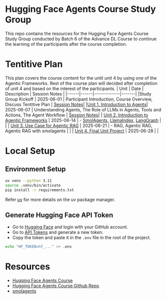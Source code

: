 # Hugging Face Agents Course Study Group

This repo contains the resources for the Hugging Face Agents Course Study Group conducted by Batch 6 of the Advance DL Course to continue the learning of the participants after the course completion.

# Tentitive Plan

This plan covers the course content for the until unit 4 by using one of the Agentic Frameworks. Rest of the course plan will decided after completion of unit 4 and based on the interest of the participants.
| Unit | Date | Description | Session Notes |
|------|------|-------------|-------|
|Study Group Kickoff | 2025-06-01 | Participant Introduction, Course Overview, Discuss Tentitive Plan | [Session Notes](session_notes/01_kickoff.md)|
|[Unit 1. Introduction to Agents](https://huggingface.co/learn/agents-course/unit1/introduction)| 2025-06-07 | Understanding Agents, The Role of LLMs in Agents, Tools and Actions, The Agent Workflow | [Session Notes](session_notes/02_unit1_discussion.md)|
| [Unit 2. Introduction to Agentic Frameworks](https://huggingface.co/learn/agents-course/unit2/introduction) | 2025-06-14 | - [SmolAgents](https://huggingface.co/docs/smolagents/en/index), [LlamaIndex](https://www.llamaindex.ai/), [LangGraph](https://www.langchain.com/langgraph) | |
| [Unit 3. Use Case for Agentic RAG](https://huggingface.co/learn/agents-course/unit3/agentic-rag/introduction) | 2025-06-21 | - RAG, Agentic RAG, Agentic RAG with smolagents | |
| [Unit 4. Final Unit Project](https://huggingface.co/learn/agents-course/unit4/introduction) | 2025-06-28 |  |

# Local Setup

## Environment Setup
```bash
uv venv --python 3.11
source .venv/bin/activate
pip install -r requirements.txt
```

Refer [uv](https://docs.astral.sh/uv/) for more details on the uv package manager.

## Generate Hugging Face API Token

- Go to [Hugging Face](https://huggingface.co/) and login with your GitHub account.
- Go to [API Tokens](https://huggingface.co/settings/tokens) and generate a new token.
- Copy the token and paste it in the `.env` file in the root of the project.

```bash
echo "HF_TOKEN=hf_..." >> .env
```

# Resources

- [Hugging Face Agents Course](https://huggingface.co/learn/agents-course/)
- [Hugging Face Agents Course Github Repo](https://github.com/huggingface/agents-course)
- [smolagents](https://huggingface.co/docs/smolagents/en/index)

